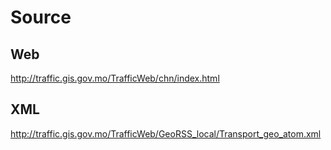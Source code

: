 # Source
## Web
http://traffic.gis.gov.mo/TrafficWeb/chn/index.html
## XML
http://traffic.gis.gov.mo/TrafficWeb/GeoRSS_local/Transport_geo_atom.xml

